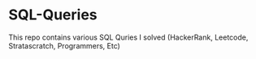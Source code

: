 SQL-Queries
===
This repo contains various SQL Quries I solved
(HackerRank, Leetcode, Stratascratch, Programmers, Etc)
